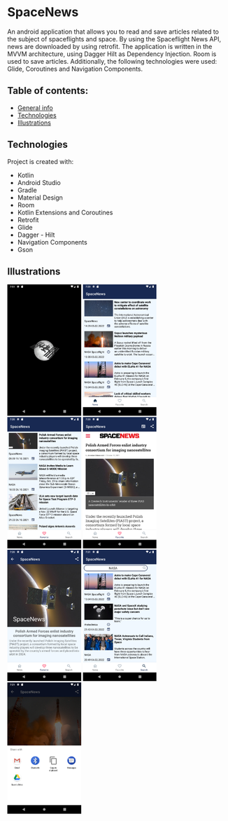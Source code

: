 # SpaceNews
An android application that allows you to read and save articles related to the subject of spaceflights and space. By using the Spaceflight News API, news are downloaded by using retrofit. The application is written in the MVVM architecture, using Dagger Hilt as Dependency Injection. Room is used to save articles. Additionally, the following technologies were used: Glide, Coroutines and Navigation Components.

## Table of contents:
* [General info](#general-info)
* [Technologies](#technologies)
* [Illustrations](#illustrations)

## Technologies
Project is created with:
* Kotlin
* Android Studio
* Gradle
* Material Design
* Room
* Kotlin Extensions and Coroutines 
* Retrofit
* Glide
* Dagger - Hilt
* Navigation Components
* Gson

## Illustrations
<p float="left">
 <img src="Illustrations/splash_screen.png" height = "300">
 <img src="Illustrations/news_showcase.png" height = "300">
 <img src="Illustrations/saved_news.png" height = "300">
 <img src="Illustrations/news_details.png" height = "300">
 <img src="Illustrations/saved_news_details.png" height = "300">
 <img src="Illustrations/search_news.png" height = "300">
 <img src="Illustrations/share_news.png" height = "300">
</p>
